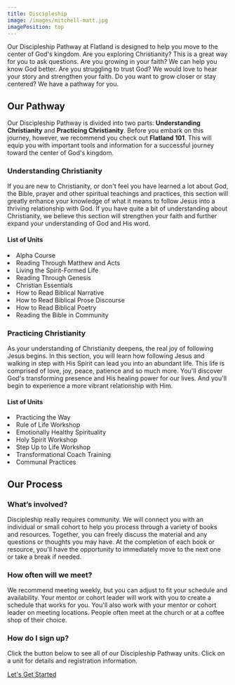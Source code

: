 ```yaml
---
title: Discipleship
image: /images/mitchell-matt.jpg
imagePosition: top
---
```


Our Discipleship Pathway at Flatland is designed to help you move to the center of God's kingdom. Are you exploring Christianity? This is a great way for you to ask questions. Are you growing in your faith? We can help you know God better. Are you struggling to trust God? We would love to hear your story and strengthen your faith. Do you want to grow closer or stay centered? We have a pathway for you.

## Our Pathway

Our Discipleship Pathway is divided into two parts: <b>Understanding Christianity</b> and <b>Practicing Christianity</b>. Before you embark on this journey, however, we recommend you check out <b>Flatland 101</b>. This will equip you with important tools and information for a successful journey toward the center of God's kingdom.

### Understanding Christianity

If you are new to Christianity, or don't feel you have learned a lot about God, the Bible, prayer and other spiritual teachings and practices, this section will greatly enhance your knowledge of what it means to follow Jesus into a thriving relationship with God. If you have quite a bit of understanding about Christianity, we believe this section will strengthen your faith and further expand your understanding of God and His word.

#### List of Units

<li>Alpha Course<br>
<li>Reading Through Matthew and Acts
<li>Living the Spirit-Formed Life
<li>Reading Through Genesis
<li>Christian Essentials
<li>How to Read Biblical Narrative
<li>How to Read Biblical Prose Discourse
<li>How to Read Biblical Poetry
<li>Reading the Bible in Community

### Practicing Christianity

As your understanding of Christianity deepens, the real joy of following Jesus begins. In this section, you will learn how following Jesus and walking in step with His Spirit can lead you into an abundant life. This life is comprised of love, joy, peace, patience and so much more. You'll discover God's transforming presence and His healing power for our lives. And you'll begin to experience a more vibrant relationship with Him.

#### List of Units

<li>Practicing the Way
<li>Rule of Life Workshop
<li>Emotionally Healthy Spirituality
<li>Holy Spirit Workshop
<li>Step Up to Life Workshop
<li>Transformational Coach Training
<li>Communal Practices

## Our Process

### What’s involved?

Discipleship really requires community. We will connect you with an individual or small cohort to help you process through a variety of books and resources. Together, you can freely discuss the material and any questions or thoughts you may have. At the completion of each book or resource, you'll have the opportunity to immediately move to the next one or take a break if needed.

### How often will we meet?

We recommend meeting weekly, but you can adjust to fit your schedule and availability. Your mentor or cohort leader will work with you to create a schedule that works for you. You'll also work with your mentor or cohort leader on meeting locations. People often meet at the church or at a coffee shop of their choice.

### How do I sign up?

Click the button below to see all of our Discipleship Pathway units. Click on a unit for details and registration information.

<a href="/units" class="btn btn--primary">Let's Get Started</a>
